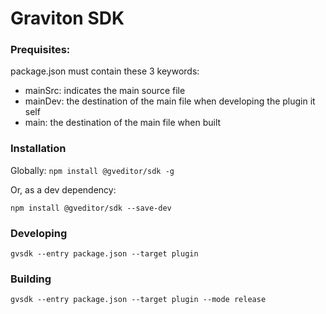 # Graviton SDK

### Prequisites:
package.json must contain these 3 keywords:

* mainSrc: indicates the main source file
* mainDev: the destination of the main file when developing the plugin it self
* main: the destination of the main file when built

### Installation
Globally:
`npm install @gveditor/sdk -g`

Or, as a dev dependency:

`npm install @gveditor/sdk --save-dev`

### Developing
`gvsdk --entry package.json --target plugin`

### Building
`gvsdk --entry package.json --target plugin --mode release`